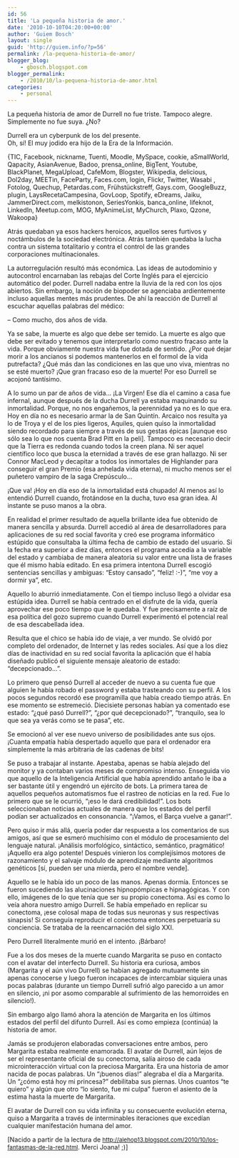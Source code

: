 ```yaml
---
id: 56
title: 'La pequeña historia de amor.'
date: '2010-10-10T04:20:00+00:00'
author: 'Guiem Bosch'
layout: single
guid: 'http://guiem.info/?p=56'
permalink: /la-pequena-historia-de-amor/
blogger_blog:
    - gbosch.blogspot.com
blogger_permalink:
    - /2010/10/la-pequena-historia-de-amor.html
categories:
    - personal
---
```


La pequeña historia de amor de Durrell no fue triste. Tampoco alegre. Simplemente no fue suya. ¿No?

Durrell era un cyberpunk de los del presente.  
Oh, sí! El muy jodido era hijo de la Era de la Información.

 {TIC, Facebook, nickname, Tuenti, Moodle, MySpace, cookie, aSmallWorld, Qapacity, AsianAvenue, Badoo, prensa\_online, BigTent, Youtube, BlackPlanet, MegaUpload, CafeMom, Blogster, Wikipedia, delicious, Dol2day, MEETin, FaceParty, Faces.com, login, Flickr, Twitter, Wasabi , Fotolog, Quechup, Petardas.com, Frühstückstreff, Gays.com, GoogleBuzz, plugin, LaysRecetaCampesina, GovLoop, Spotify, eDreams, Jaiku, JammerDirect.com, melkistonon, SeriesYonkis, banca\_online, lifeknot, Linkedln, Meetup.com, MOG, MyAnimeList, MyChurch, Plaxo, Qzone, Wakoopa}

 Atrás quedaban ya esos hackers heroicos, aquellos seres furtivos y noctámbulos de la sociedad electrónica. Atrás también quedaba la lucha contra un sistema totalitario y contra el control de las grandes corporaciones multinacionales.

 La autorregulación resultó más económica. Las ideas de autodominio y autocontrol encarnaban las rebajas del Corte Inglés para el ejercicio automático del poder. Durrell nadaba entre la lluvia de la red con los ojos abiertos. Sin embargo, la noción de biopoder se agenciaba ardientemente incluso aquellas mentes más prudentes. De ahí la reacción de Durrell al escuchar aquellas palabras del médico:

 – Como mucho, dos años de vida.

 Ya se sabe, la muerte es algo que debe ser temido. La muerte es algo que debe ser evitado y tenemos que interpretarlo como nuestro fracaso ante la vida. Porque obviamente nuestra vida fue dotada de sentido. ¿Por qué dejar morir a los ancianos si podemos mantenerlos en el formol de la vida putrefacta? ¿Qué más dan las condiciones en las que uno viva, mientras no se esté muerto? ¡Que gran fracaso eso de la muerte! Por eso Durrell se acojonó tantísimo.

 A lo sumo un par de años de vida… ¡La Virgen! Ese día el camino a casa fue infernal, aunque después de la ducha Durrell ya estaba maquinando su inmortalidad. Porque, no nos engañemos, la perennidad ya no es lo que era. Hoy en día no es necesario armar la de San Quintín. Arcaico nos resulta ya lo de Troya y el de los pies ligeros, Aquiles, quien quiso la inmortalidad siendo recordado para siempre a través de sus gestas épicas \[aunque eso sólo sea lo que nos cuenta Brad Pitt en la peli\]. Tampoco es necesario decir que la Tierra es redonda cuando todos la creen plana. Ni ser aquel científico loco que busca la eternidad a través de ese gran hallazgo. Ni ser Connor MacLeod y decapitar a todos los inmortales de Highlander para conseguir el gran Premio (esa anhelada vida eterna), ni mucho menos ser el puñetero vampiro de la saga Crepúsculo…

 ¡Que va! ¡Hoy en día eso de la inmortalidad está chupado! Al menos así lo entendió Durrell cuando, frotándose en la ducha, tuvo esa gran idea. Al instante se puso manos a la obra.

 En realidad el primer resultado de aquella brillante idea fue obtenido de manera sencilla y absurda. Durrell accedió al área de desarrolladores para aplicaciones de su red social favorita y creó ese programa informático estúpido que consultaba la última fecha de cambio de estado del usuario. Si la fecha era superior a diez días, entonces el programa accedía a la variable del estado y cambiaba de manera aleatoria su valor entre una lista de frases que él mismo había editado. En esa primera intentona Durrell escogió sentencias sencillas y ambiguas: “Estoy cansado”, “feliz! :-)”, “me voy a dormir ya”, etc.

 Aquello lo aburrió inmediatamente. Con el tiempo incluso llegó a olvidar esa estúpida idea. Durrell se había centrado en el disfrute de la vida, quería aprovechar ese poco tiempo que le quedaba. Y fue precisamente a raíz de esa política del gozo supremo cuando Durrell experimentó el potencial real de esa descabellada idea.

 Resulta que el chico se había ido de viaje, a ver mundo. Se olvidó por completo del ordenador, de Internet y las redes sociales. Así que a los diez días de inactividad en su red social favorita la aplicación que él había diseñado publicó el siguiente mensaje aleatorio de estado: “decepcionado…”.

 Lo primero que pensó Durrell al acceder de nuevo a su cuenta fue que alguien le había robado el password y estaba trasteando con su perfil. A los pocos segundos recordó ese programilla que había creado tiempo atrás. En ese momento se estremeció. Diecisiete personas habían ya comentado ese estado: “¿qué pasó Durrell?”, “¿por qué decepcionado?”, “tranquilo, sea lo que sea ya verás como se te pasa”, etc.

 Se emocionó al ver ese nuevo universo de posibilidades ante sus ojos. ¡Cuanta empatía había despertado aquello que para el ordenador era simplemente la más arbitraria de las cadenas de bits!

 Se puso a trabajar al instante. Apestaba, apenas se había alejado del monitor y ya contaban varios meses de compromiso intenso. Enseguida vio que aquello de la Inteligencia Artificial que había aprendido antaño le iba a ser bastante útil y engendró un ejército de bots. La primera tarea de aquellos pequeños automatismos fue el rastreo de noticias en la red. Fue lo primero que se le ocurrió, “¡eso le dará credibilidad!”. Los bots seleccionaban noticias actuales de manera que los estados del perfil podían ser actualizados en consonancia. “¡Vamos, el Barça vuelve a ganar!”.

 Pero quiso ir más allá, quería poder dar respuesta a los comentarios de sus amigos, así que se esmeró muchísimo con el módulo de procesamiento del lenguaje natural. ¡Análisis morfológico, sintáctico, semántico, pragmático! ¡Aquello era algo potente! Después vinieron los complejísimos motores de razonamiento y el salvaje módulo de aprendizaje mediante algoritmos genéticos \[sí, pueden ser una mierda, pero el nombre vende\].

 Aquello se le había ido un poco de las manos. Apenas dormía. Entonces se fueron sucediendo las alucinaciones hipnopómpicas e hipnagógicas. Y con ello, imágenes de lo que tenía que ser su propio conectoma. Así es como lo veía ahora nuestro amigo Durrell. Se había empeñado en replicar su conectoma, ¡ese colosal mapa de todas sus neuronas y sus respectivas sinapsis! Si conseguía reproducir el conectoma entonces perpetuaría su conciencia. Se trataba de la reencarnación del siglo XXI.

 Pero Durrell literalmente murió en el intento. ¡Bárbaro!

 Fue a los dos meses de la muerte cuando Margarita se puso en contacto con el avatar del interfecto Durrell. Su historia era curiosa, ambos (Margarita y el aún vivo Durrell) se habían agregado mutuamente sin apenas conocerse y luego fueron incapaces de intercambiar siquiera unas pocas palabras (durante un tiempo Durrell sufrió algo parecido a un amor en silencio, ¡ni por asomo comparable al sufrimiento de las hemorroides en silencio!).

 Sin embargo algo llamó ahora la atención de Margarita en los últimos estados del perfil del difunto Durrell. Así es como empieza (continúa) la historia de amor.

Jamás se produjeron elaboradas conversaciones entre ambos, pero Margarita estaba realmente enamorada. El avatar de Durrell, aún lejos de ser el representante oficial de su conectoma, salía airoso de cada microinteracción virtual con la preciosa Margarita. Era una historia de amor nacida de pocas palabras. Un “¡buenos días!” alegraba el día a Margarita. Un “¿cómo está hoy mi princesa?” debilitaba sus piernas. Unos cuantos “te quiero” y algún que otro “lo siento, fue mi culpa” fueron el asiento de la estima hasta la muerte de Margarita.

El avatar de Durrell con su vida infinita y su consecuente evolución eterna, quiso a Margarita a través de interminables iteraciones que excedían cualquier manifestación humana del amor.

 \[Nacido a partir de la lectura de [<span class="Apple-style-span"><span class="Apple-style-span" style="font-size: small;">http://alehop13.blogspot.com/2010/10/los-fantasmas-de-la-red.html</span></span>](http://alehop13.blogspot.com/2010/10/los-fantasmas-de-la-red.html). Merci Joana! ;)\]